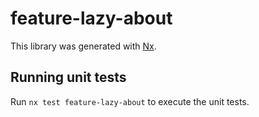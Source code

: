 # feature-lazy-about

This library was generated with [Nx](https://nx.dev).

## Running unit tests

Run `nx test feature-lazy-about` to execute the unit tests.
